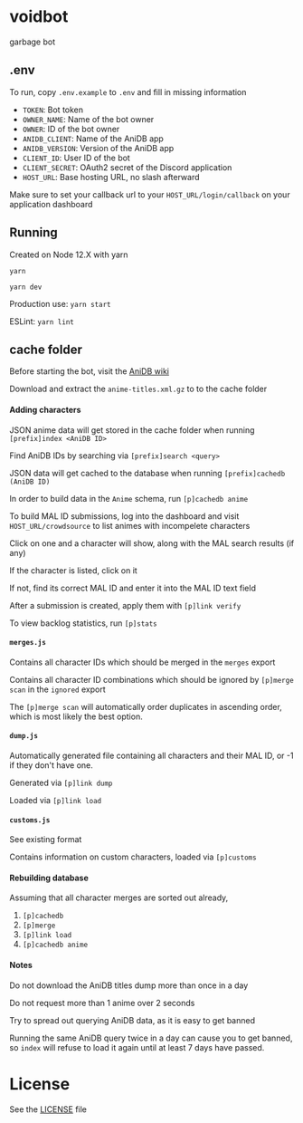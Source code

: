 # voidbot

garbage bot

## .env
To run, copy `.env.example` to `.env` and fill in missing information

* `TOKEN`: Bot token
* `OWNER_NAME`: Name of the bot owner
* `OWNER`: ID of the bot owner
* `ANIDB_CLIENT`: Name of the AniDB app
* `ANIDB_VERSION`: Version of the AniDB app
* `CLIENT_ID`: User ID of the bot
* `CLIENT_SECRET`: OAuth2 secret of the Discord application
* `HOST_URL`: Base hosting URL, no slash afterward

Make sure to set your callback url to your `HOST_URL/login/callback` on your application dashboard

## Running
Created on Node 12.X with yarn

`yarn`

`yarn dev`

Production use: `yarn start`

ESLint: `yarn lint`

## cache folder
Before starting the bot, visit the [AniDB wiki](https://wiki.anidb.net/API#Anime_Titles)

Download and extract the `anime-titles.xml.gz` to to the cache folder

#### Adding characters

JSON anime data will get stored in the cache folder when running `[prefix]index <AniDB ID>`

Find AniDB IDs by searching via `[prefix]search <query>`

JSON data will get cached to the database when running `[prefix]cachedb (AniDB ID)`

In order to build data in the `Anime` schema, run `[p]cachedb anime`

To build MAL ID submissions, log into the dashboard and visit `HOST_URL/crowdsource` to list animes with incompelete characters

Click on one and a character will show, along with the MAL search results (if any)

If the character is listed, click on it

If not, find its correct MAL ID and enter it into the MAL ID text field

After a submission is created, apply them with `[p]link verify`

To view backlog statistics, run `[p]stats`

#### `merges.js`
Contains all character IDs which should be merged in the `merges` export

Contains all character ID combinations which should be ignored by `[p]merge scan` in the `ignored` export

The `[p]merge scan` will automatically order duplicates in ascending order, which is most likely the best option.

#### `dump.js`
Automatically generated file containing all characters and their MAL ID, or -1 if they don't have one.

Generated via `[p]link dump`

Loaded via `[p]link load`

#### `customs.js`
See existing format

Contains information on custom characters, loaded via `[p]customs`

#### Rebuilding database
Assuming that all character merges are sorted out already,

1. `[p]cachedb`
2. `[p]merge`
3. `[p]link load`
4. `[p]cachedb anime`

#### Notes
Do not download the AniDB titles dump more than once in a day

Do not request more than 1 anime over 2 seconds

Try to spread out querying AniDB data, as it is easy to get banned

Running the same AniDB query twice in a day can cause you to get banned, so `index` will refuse to load it again until at least 7 days have passed.

# License
See the [LICENSE](LICENSE) file